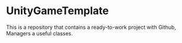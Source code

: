 # UnityGameTemplate
This is a repository that contains a ready-to-work project with Github, Managers a useful classes.
